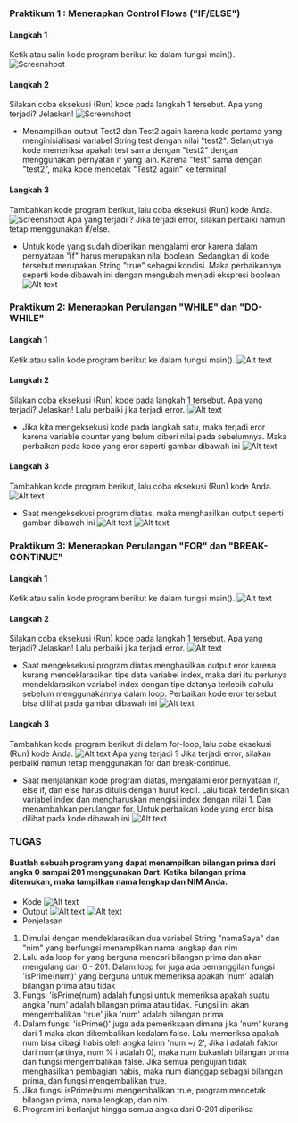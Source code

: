 ### Praktikum 1 : Menerapkan Control Flows ("IF/ELSE")
#### Langkah 1
Ketik atau salin kode program berikut ke dalam fungsi main().
![Screenshoot](docs/langkah1.1.png)
#### Langkah 2
Silakan coba eksekusi (Run) kode pada langkah 1 tersebut. Apa yang terjadi? Jelaskan!
![Screenshoot](docs/langkah2.1.png)
- Menampilkan output Test2 dan Test2 again karena kode pertama yang menginisialisasi variabel String test dengan nilai "test2". Selanjutnya kode memeriksa apakah test sama dengan "test2" dengan menggunakan pernyatan if yang lain. Karena "test" sama dengan "test2", maka kode mencetak "Test2 again" ke terminal
#### Langkah 3
Tambahkan kode program berikut, lalu coba eksekusi (Run) kode Anda. 
![Screenshoot](<docs/langkah3.1 eror.png>)
Apa yang terjadi ? Jika terjadi error, silakan perbaiki namun tetap menggunakan if/else. 
- Untuk kode yang sudah diberikan mengalami eror karena dalam pernyataan "if" harus merupakan nilai boolean. Sedangkan di kode tersebut merupakan String "true" sebagai kondisi. Maka perbaikannya seperti kode dibawah ini dengan mengubah menjadi ekspresi boolean
![Alt text](docs/langkah3.1.png)


### Praktikum 2: Menerapkan Perulangan "WHILE" dan "DO-WHILE"
#### Langkah 1
Ketik atau salin kode program berikut ke dalam fungsi main().
![Alt text](<docs/langkah1.2 eror.png>)
#### Langkah 2
Silakan coba eksekusi (Run) kode pada langkah 1 tersebut. Apa yang terjadi? Jelaskan! Lalu perbaiki jika terjadi error.
![Alt text](<docs/langkah2.2 eror.png>)
- Jika kita mengeksekusi kode pada langkah satu, maka terjadi eror karena variable counter yang belum diberi nilai pada sebelumnya. Maka perbaikan pada kode yang eror seperti gambar dibawah ini
![Alt text](docs/langkah2.2.png)
#### Langkah 3
Tambahkan kode program berikut, lalu coba eksekusi (Run) kode Anda.
![Alt text](docs/langkah3.2.png)
- Saat mengeksekusi program diatas, maka menghasilkan output seperti gambar dibawah ini
![Alt text](<docs/langkah3.2 output.png>)
![Alt text](<docs/langkah3.2 lanjut.png>)


### Praktikum 3: Menerapkan Perulangan "FOR" dan "BREAK-CONTINUE"
#### Langkah 1
Ketik atau salin kode program berikut ke dalam fungsi main().
![Alt text](docs/langkah1.3.png)
#### Langkah 2
Silakan coba eksekusi (Run) kode pada langkah 1 tersebut. Apa yang terjadi? Jelaskan! Lalu perbaiki jika terjadi error.
![Alt text](<docs/langkah2.3 eror.png>)
- Saat mengeksekusi program diatas menghasilkan output eror karena kurang mendeklarasikan tipe data variabel index, maka dari itu perlunya mendeklarasikan variabel index dengan tipe datanya terlebih dahulu sebelum menggunakannya dalam loop. Perbaikan kode eror tersebut bisa dilihat pada gambar dibawah ini
![Alt text](docs/langkah2.3.png)
#### Langkah 3
Tambahkan kode program berikut di dalam for-loop, lalu coba eksekusi (Run) kode Anda.
![Alt text](<docs/langkah3.3 soal.png>)
Apa yang terjadi ? Jika terjadi error, silakan perbaiki namun tetap menggunakan for dan break-continue.
- Saat menjalankan kode program diatas, mengalami eror pernyataan if, else if, dan else harus ditulis dengan huruf kecil. Lalu tidak terdefinisikan variabel index dan mengharuskan mengisi index dengan nilai 1. Dan menambahkan perulangan for. Untuk perbaikan kode yang eror bisa dilihat pada kode dibawah ini
![Alt text](docs/langkah3.3.png)


### TUGAS
#### Buatlah sebuah program yang dapat menampilkan bilangan prima dari angka 0 sampai 201 menggunakan Dart. Ketika bilangan prima ditemukan, maka tampilkan nama lengkap dan NIM Anda.
- Kode
![Alt text](docs/code.png)
- Output
![Alt text](docs/output1.png)
![Alt text](docs/output2.png)
- Penjelasan
1. Dimulai dengan mendeklarasikan dua variabel String "namaSaya" dan "nim" yang berfungsi menampilkan nama langkap dan nim
2. Lalu ada loop for yang berguna mencari bilangan prima dan akan mengulang dari 0 - 201. Dalam loop for juga ada pemanggilan fungsi 'isPrime(num)' yang berguna untuk memeriksa apakah 'num' adalah bilangan prima atau tidak
3. Fungsi 'isPrime(num) adalah fungsi untuk memeriksa apakah suatu angka 'num' adalah bilangan prima atau tidak. Fungsi ini akan mengembalikan 'true' jika 'num' adalah bilangan prima
4. Dalam fungsi 'isPrime()' juga ada pemeriksaan dimana jika 'num' kurang dari 1 maka akan dikembalikan kedalam false. Lalu memeriksa apakah num bisa dibagi habis oleh angka lainn 'num ~/ 2', Jika i adalah faktor dari num(artinya, num % i adalah 0), maka num bukanlah bilangan prima dan fungsi mengembalikan false. Jika semua pengujian tidak menghasilkan pembagian habis, maka num dianggap sebagai bilangan prima, dan fungsi mengembalikan true.
5. Jika fungsi isPrime(num) mengembalikan true, program mencetak bilangan prima, nama lengkap, dan nim. 
6. Program ini berlanjut hingga semua angka dari 0-201 diperiksa